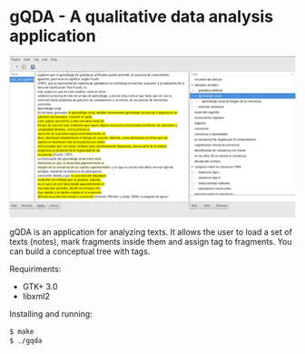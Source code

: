 # gQDA - A qualitative data analysis application

![screenshot](screenshot.png)

gQDA is an application for analyzing texts. It allows the user to load a set of
texts (notes), mark fragments inside them and assign tag to fragments. You can
build a conceptual tree with tags. 

Requiriments:

- GTK+ 3.0
- libxml2

Installing and running:

    $ make
    $ ./gqda

